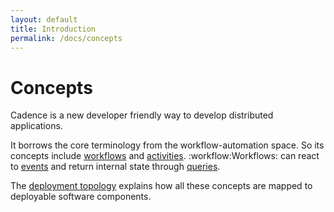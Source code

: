 ```yaml
---
layout: default
title: Introduction
permalink: /docs/concepts
---
```


# Concepts

Cadence is a new developer friendly way to develop distributed applications.

It borrows the core terminology from the workflow-automation space. So its concepts include [workflows](01-workflows/) and [activities](02-activities/). :workflow:Workflows: can react to [events](03-events/) and return internal state through [queries](04-queries/).

The [deployment topology](05-topology/) explains how all these concepts are mapped to deployable software components.
